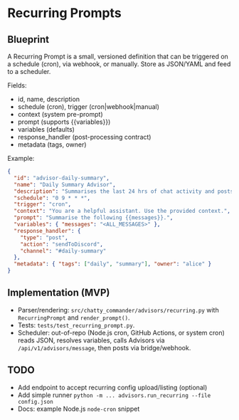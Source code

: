# Recurring Prompts

## Blueprint

A Recurring Prompt is a small, versioned definition that can be triggered on a schedule (cron), via webhook, or manually. Store as JSON/YAML and feed to a scheduler.

Fields:

- id, name, description
- schedule (cron), trigger (cron|webhook|manual)
- context (system pre-prompt)
- prompt (supports {{variables}})
- variables (defaults)
- response_handler (post-processing contract)
- metadata (tags, owner)

Example:

```json
{
  "id": "advisor-daily-summary",
  "name": "Daily Summary Advisor",
  "description": "Summarises the last 24 hrs of chat activity and posts to Discord.",
  "schedule": "0 9 * * *",
  "trigger": "cron",
  "context": "You are a helpful assistant. Use the provided context.",
  "prompt": "Summarise the following {{messages}}.",
  "variables": { "messages": "<ALL_MESSAGES>" },
  "response_handler": {
    "type": "post",
    "action": "sendToDiscord",
    "channel": "#daily-summary"
  },
  "metadata": { "tags": ["daily", "summary"], "owner": "alice" }
}
```

## Implementation (MVP)

- Parser/rendering: `src/chatty_commander/advisors/recurring.py` with `RecurringPrompt` and `render_prompt()`.
- Tests: `tests/test_recurring_prompt.py`.
- Scheduler: out-of-repo (Node.js cron, GitHub Actions, or system cron) reads JSON, resolves variables, calls Advisors via `/api/v1/advisors/message`, then posts via bridge/webhook.

## TODO

- Add endpoint to accept recurring config upload/listing (optional)
- Add simple runner `python -m ... advisors.run_recurring --file config.json`
- Docs: example Node.js `node-cron` snippet
